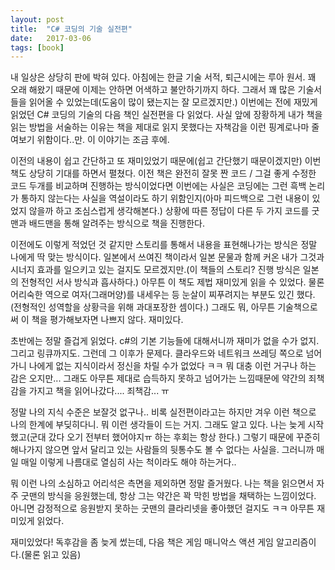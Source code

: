```yaml
---
layout: post
title:  "C# 코딩의 기술 실전편"
date:   2017-03-06
tags: [book]
---
```


내 일상은 상당히 판에 박혀 있다. 아침에는 한글 기술 서적, 퇴근시에는 루아 원서. 꽤 오래 해왔기 때문에 이제는 안하면 어색하고 불안하기까지 하다. 그래서 꽤 많은 기술서들을 읽어올 수 있었는데(도움이 많이 됐는지는 잘 모르겠지만.) 이번에는 전에 재밌게 읽었던 C# 코딩의 기술의 다음 책인 실전편을 다 읽었다. 사실 앞에 장황하게 내가 책을 읽는 방법을 서술하는 이유는 책을 제대로 읽지 못했다는 자책감을 이런 핑계로나마 줄여보기 위함이다..만. 이 이야기는 조금 후에. 

  이전의 내용이 쉽고 간단하고 또 재미있었기 때문에(쉽고 간단했기 때문이겠지만) 이번 책도 상당히 기대를 하면서 펼쳤다. 이전 책은 완전히 잘못 짠 코드 / 그걸 좋게 수정한 코드 두개를 비교하며 진행하는 방식이었다면 이번에는 사실은 코딩에는 그런 흑백 논리가 통하지 않는다는 사실을 역설이라도 하기 위함인지(아마 피드백으로 그런 내용이 있었지 않을까 하고 조심스럽게 생각해본다.) 상황에 따른 정답이 다른 두 가지 코드를 굿맨과 배드맨을 통해 알려주는 방식으로 책을 진행한다. 

  이전에도 이렇게 적었던 것 같지만 스토리를 통해서 내용을 표현해나가는 방식은 정말 나에게 딱 맞는 방식이다. 일본에서 쓰여진 책이라서 일본 문물과 함께 커온 내가 그것과 시너지 효과를 일으키고 있는 걸지도 모르겠지만.(이 책들의 스토리? 진행 방식은 일본의 전형적인 서사 방식과 흡사하다.) 아무튼 이 책도 제법 재미있게 읽을 수 있었다. 물론 어리숙한 역으로 여자(그래머양)를 내세우는 등 눈살이 찌푸려지는 부분도 있긴 했다.(전형적인 성역할을 상황극을 위해 과대포장한 셈이다.) 그래도 뭐, 아무튼 기술책으로써 이 책을 평가해보자면 나쁘지 않다. 재미있다. 

  초반에는 정말 즐겁게 읽었다. c#의 기본 기능들에 대해서니까 재미가 없을 수가 없지. 그리고 링큐까지도. 그런데 그 이후가 문제다. 클라우드와 네트워크 쓰레딩 쪽으로 넘어가니 나에게 없는 지식이라서 정신을 차릴 수가 없었다 ㅋㅋ 뭐 대충 이런 거구나 하는 감은 오지만... 그래도 아무튼 제대로 습득하지 못하고 넘어가는 느낌때문에 약간의 죄책감을 가지고 책을 읽어나갔다.... 죄책감... ㅠ 

  정말 나의 지식 수준은 보잘것 없구나.. 비록 실전편이라고는 하지만 겨우 이런 책으로 나의 한계에 부딪히다니. 뭐 이런 생각들이 드는 거지. 그래도 알고 있다. 나는 늦게 시작했고(군대 갔다 오기 전부터 했어야지ㅠ 하는 후회는 항상 한다.) 그렇기 때문에 꾸준히 해나가지 않으면 앞서 달리고 있는 사람들의 뒷통수도 볼 수 없다는 사실을. 그러니까 매일 매일 이렇게 나름대로 열심히 사는 척이라도 해야 하는거다.. 

  뭐 이런 나의 소심하고 어리석은 측면을 제외하면 정말 즐거웠다. 나는 책을 읽으면서 자주 굿맨의 방식을 응원했는데, 항상 그는 약간은 꽉 막힌 방법을 채택하는 느낌이었다. 아니면 감정적으로 응원받지 못하는 굿맨의 클라리넷을 좋아했던 걸지도 ㅋㅋ 아무튼 재미있게 읽었다. 

  재미있었다! 독후감을 좀 늦게 썼는데, 다음 책은 게임 매니악스 액션 게임 알고리즘이다.(물론 읽고 있음)